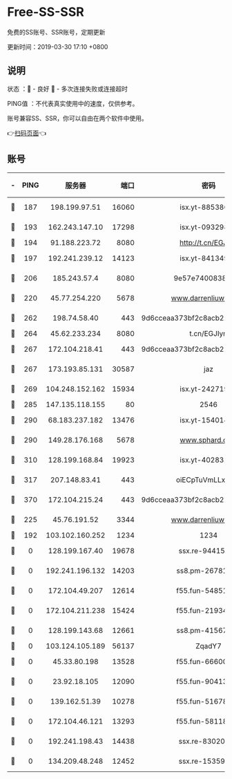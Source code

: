 # Free-SS-SSR

免费的SS账号、SSR账号，定期更新

更新时间：2019-03-30 17:10 +0800

## 说明

状态     ：🙂 - 良好 🙁 - 多次连接失败或连接超时

PING值   ：不代表真实使用中的速度，仅供参考。

账号兼容SS、SSR，你可以自由在两个软件中使用。

👉[扫码页面](https://liesauer.github.io/Free-SS-SSR/)👈

## 账号

|-|PING|服务器|端口|密码|加密方式|区域|
|:----:|:----:|:-----:|-----:|:----:|:----:|:----:|
|🙂|187|198.199.97.51|16060|isx.yt-88538698|aes-256-cfb|US|
|🙂|193|162.243.147.10|17298|isx.yt-09329886|aes-256-cfb|US|
|🙂|194|91.188.223.72|8080|http://t.cn/EGJIyrl|rc4-md5|RU|
|🙂|197|192.241.239.12|14123|isx.yt-84134989|aes-256-cfb|US|
|🙂|206|185.243.57.4|8080|9e57e7400838a01e|chacha20-ietf|US|
|🙂|220|45.77.254.220|5678|www.darrenliuwei.com|aes-256-cfb|SG|
|🙂|262|198.74.58.40|443|9d6cceaa373bf2c8acb22e60b6a58be6|aes-256-cfb|US|
|🙂|264|45.62.233.234|8080|t.cn/EGJIyrl|rc4-md5|CA|
|🙂|267|172.104.218.41|443|9d6cceaa373bf2c8acb22e60b6a58be6|aes-256-cfb|US|
|🙂|267|173.193.85.131|30587|jaz|aes-256-cfb|US|
|🙂|269|104.248.152.162|15934|isx.yt-24271978|aes-256-cfb|SG|
|🙂|285|147.135.118.155|80|2546|chacha20|US|
|🙂|290|68.183.237.182|13476|isx.yt-15401428|aes-256-cfb|SG|
|🙂|290|149.28.176.168|5678|www.sphard.com|aes-256-cfb|AU|
|🙂|310|128.199.168.84|19923|isx.yt-40283150|aes-256-cfb|SG|
|🙂|317|207.148.83.41|443|oiECpTuVmLLxk4Ts|aes-256-cfb|AU|
|🙂|370|172.104.215.24|443|9d6cceaa373bf2c8acb22e60b6a58be6|aes-256-cfb|US|
|🙂|225|45.76.191.52|3344|www.darrenliuwei.com|aes-256-cfb|JP|
|🙁|192|103.102.160.252|1234|1234|rc4-md5|JP|
|🙁|0|128.199.167.40|19678|ssx.re-94415415|aes-256-cfb|SG|
|🙁|0|192.241.196.132|14203|ss8.pm-26781562|aes-256-cfb|US|
|🙁|0|172.104.49.207|12614|f55.fun-54851192|aes-256-cfb|SG|
|🙁|0|172.104.211.238|15424|f55.fun-21934878|aes-256-cfb|US|
|🙁|0|128.199.143.68|12661|ss8.pm-41567124|aes-256-cfb|SG|
|🙁|0|103.124.105.189|56137|ZqadY7|chacha20|US|
|🙁|0|45.33.80.198|13528|f55.fun-66600164|aes-256-cfb|US|
|🙁|0|23.92.18.105|12090|f55.fun-90413595|aes-256-cfb|US|
|🙁|0|139.162.51.39|10278|f55.fun-51678330|aes-256-cfb|SG|
|🙁|0|172.104.46.121|13293|f55.fun-58118866|aes-256-cfb|SG|
|🙁|0|192.241.198.43|14438|ssx.re-83020606|aes-256-cfb|US|
|🙁|0|134.209.48.248|12452|ssx.re-15359519|aes-256-cfb|US|
